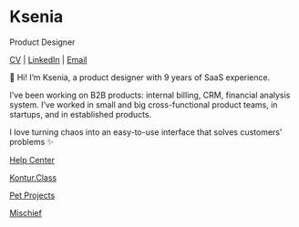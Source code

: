 # Ksenia
Product Designer

[CV](https://kseniailinyh.github.io/portfolio/Resume-Ksenia-Ilinykh.pdf) | [LinkedIn](https://www.linkedin.com/in/kseniailinykh/) | [Email](mailto:ksenia.ilinyh@gmail.com)

👋 Hi! I’m Ksenia, a product designer with 9 years of SaaS experience.

I’ve been working on B2B products: internal billing, CRM, financial analysis system. I’ve worked in small and big cross-functional product teams, in startups, and in established products.

I love turning chaos into an easy-to-use interface that solves customers’ problems ✨

[Help Center](https://kseniailinyh.github.io/portfolio/help-center.html)

[Kontur.Class](https://kseniailinyh.github.io/portfolio/class.html)

[Pet Projects](https://kseniailinyh.github.io/portfolio/pet-projects.html)

[Mischief](https://kseniailinyh.github.io/portfolio/mischief.html)
